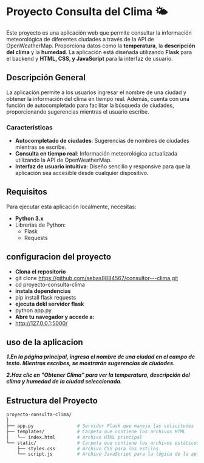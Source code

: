 # **Proyecto Consulta del Clima 🌤️**

Este proyecto es una aplicación web que permite consultar la información meteorológica de diferentes ciudades a través de la API de OpenWeatherMap. Proporciona datos como la **temperatura**, la **descripción del clima** y la **humedad**. La aplicación está diseñada utilizando **Flask** para el backend y **HTML, CSS, y JavaScript** para la interfaz de usuario.

## **Descripción General**

La aplicación permite a los usuarios ingresar el nombre de una ciudad y obtener la información del clima en tiempo real. Además, cuenta con una función de autocompletado para facilitar la búsqueda de ciudades, proporcionando sugerencias mientras el usuario escribe.

### **Características**
- **Autocompletado de ciudades**: Sugerencias de nombres de ciudades mientras se escribe.
- **Consulta en tiempo real**: Información meteorológica actualizada utilizando la API de OpenWeatherMap.
- **Interfaz de usuario intuitiva**: Diseño sencillo y responsive para que la aplicación sea accesible desde cualquier dispositivo.

## **Requisitos**

Para ejecutar esta aplicación localmente, necesitas:

- **Python 3.x**
- Librerías de Python:
  - Flask
  - Requests
## **configuracion del proyecto**
- **Clona el repositorio**
- git clone https://github.com/sebas8884567/consultor---clima.git
- cd proyecto-consulta-clima
- **instala dependencias**
- pip install flask requests
- **ejecuta dekl servidor flask**
- python app.py
- **Abre tu navegador y accede a:**
- http://127.0.0.1:5000/
## **uso de la aplicacion**
***1.En la página principal, ingresa el nombre de una ciudad en el campo de texto. Mientras escribes, se mostrarán sugerencias de ciudades.***


***2.Haz clic en "Obtener Clima" para ver la temperatura, descripción del clima y humedad de la ciudad seleccionada.***


## **Estructura del Proyecto**

```bash
proyecto-consulta-clima/
│
├── app.py                # Servidor Flask que maneja las solicitudes
├── templates/            # Carpeta que contiene los archivos HTML
│   └── index.html        # Archivo HTML principal
└── static/               # Carpeta que contiene los archivos estáticos (CSS, JS)
    ├── styles.css        # Archivo CSS para los estilos
    └── script.js         # Archivo JavaScript para la lógica de la aplicación




